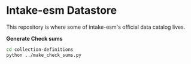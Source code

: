 # Intake-esm Datastore

This repository is where some of intake-esm's official data catalog lives.



**Generate Check sums**

```bash
cd collection-definitions
python ../make_check_sums.py 
```